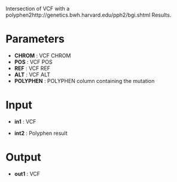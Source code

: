 Intersection of VCF with a  polyphen2http://genetics.bwh.harvard.edu/pph2/bgi.shtml Results.

# Parameters #


  * **CHROM** : VCF CHROM
  * **POS** : VCF POS
  * **REF** : VCF REF
  * **ALT** : VCF ALT
  * **POLYPHEN** : POLYPHEN column containing the mutation

# Input #


  * **in1** : VCF

  * **int2** : Polyphen result


# Output #


  * **out1** : VCF